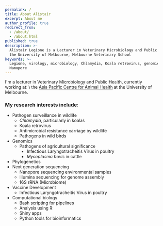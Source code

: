 ```yaml
---
permalink: /
title: About Alistair
excerpt: About me
author_profile: true
redirect_from:
  - /about/
  - /about.html
published: true
description: >-
  Alistair Legione is a Lecturer in Veterinary Microbiology and Public Health at
  the University of Melbourne, Melbourne Veterinary School
keywords: >-
  Legione, virology, microbiology, Chlamydia, Koala retrovirus, genomics,
  Nanopore
---
```

I'm a lecturer in Veterinary Microbiology and Public Health, currently working at: \\
the [Asia Pacific Centre for Animal Health](https://fvas.unimelb.edu.au/research/centres/asia-pacific-centre-for-animal-health) at the University of Melbourne.

### My research interests include:
* Pathogen surveillance in wildlife
     * *Chlamydia*, particularly in koalas
     * Koala retrovirus
     * Antimicrobial resistance carriage by wildlife
     * Pathogens in wild birds
* Genomics     
     * Pathogens of agricultural significance
        * Infectious Laryngotracheitis Virus in poultry
        * _Mycoplasma bovis_ in cattle
* Phylogenetics
* Next generation sequencing
     * Nanopore sequencing environmental samples
     * Illumina sequencing for genome assembly
     * 16S rRNA (Microbiome)
* Vaccine Development
     * Infectious Laryngotracheitis Virus in poultry
* Computational biology
     * Bash scripting for pipelines
     * Analysis using R
     * Shiny apps
     * Python tools for bioinformatics
